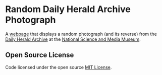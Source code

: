 # Random Daily Herald Archive Photograph

A [webpage](https://thesciencemuseum.github.io/random-dha-photograph/index.html) that displays a random photograph (and its reverse) from the [Daily Herald Archive](https://collection.sciencemuseumgroup.org.uk/search/collection/daily-herald-archive) at the [National Science and Media Museum](https://www.scienceandmediamuseum.org.uk).

## Open Source License

Code licensed under the open source [MIT License](https://github.com/TheScienceMuseum/random-dha-photograph/blob/main/LICENSE). 
